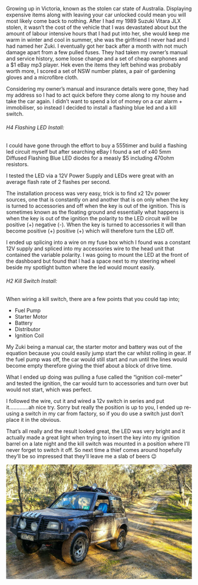 Growing up in Victoria, known as the stolen car state of Australia. Displaying expensive items along with leaving your car unlocked could mean you will most likely come back to nothing. After I had my 1989 Suzuki Vitara JLX stolen, it wasn’t the cost of the vehicle that I was devastated about but the amount of labour intensive hours that I had put into her, she would keep me warm in winter and cool in summer, she was the girlfriend I never had and I had named her Zuki. I eventually got her back after a month with not much damage apart from a few pulled fuses. They had taken my owner’s manual and service history, some loose change and a set of cheap earphones and a $1 eBay mp3 player. Hek even the items they left behind was probably worth more, I scored a set of NSW number plates, a pair of gardening gloves and a microfibre cloth.

Considering my owner’s manual and insurance details were gone, they had my address so I had to act quick before they come along to my house and take the car again. I didn’t want to spend a lot of money on a car alarm + immobiliser, so instead I decided to install a flashing blue led and a kill switch. 

###### H4 Flashing LED Install:

I could have gone through the effort to buy a 555timer and build a flashing led circuit myself but after searching eBay I found a set of x40 5mm Diffused Flashing Blue LED diodes for a measly $5 including 470ohm resistors. 

I tested the LED via a 12V Power Supply and LEDs were great with an average flash rate of 2 flashes per second. 

The installation process was very easy, trick is to find x2 12v power sources, one that is constantly on and another that is on only when the key is turned to accessories and off when the key is out of the ignition. This is sometimes known as the floating ground and essentially what happens is when the key is out of the ignition the polarity to the LED circuit will be positive (+) negative (-). When the key is turned to accessories it will than become positive (+) positive (+) which will therefore turn the LED off. 

I ended up splicing into a wire on my fuse box which I found was a constant 12V supply and spliced into my accessories wire to the head unit that contained the variable polarity. I was going to mount the LED at the front of the dashboard but found that I had a space next to my steering wheel beside my spotlight button where the led would mount easily. 

###### H2 Kill Switch Install:

When wiring a kill switch, there are a few points that you could tap into; 

- Fuel Pump 
- Starter Motor
- Battery 
- Distributor 
- Ignition Coil 


My Zuki being a manual car, the starter motor and battery was out of the equation because you could easily jump start the car whilst rolling in gear. If the fuel pump was off, the car would still start and run until the lines would become empty therefore giving the thief about a block of drive time.

What I ended up doing was pulling a fuse called the “ignition coil-meter” and tested the ignition, the car would turn to accessories and turn over but would not start, which was perfect. 

I followed the wire, cut it and wired a 12v switch in series and put it………….ah nice try. Sorry but really the position is up to you, I ended up re-using a switch in my car from factory, so if you do use a switch just don’t place it in the obvious.  

That’s all really and the result looked great, the LED was very bright and it actually made a great light when trying to insert the key into my ignition barrel on a late night and the kill switch was mounted in a position where I’ll never forget to switch it off. So next time a thief comes around hopefully they’ll be so impressed that they’ll leave me a slab of beers 😉  

![1989 Suzuki Vitara](https://raw.githubusercontent.com/pkaddis/pkaddis.github.io/master/images/1989suzuki.jpg "1989 Suzuki Vitara")
